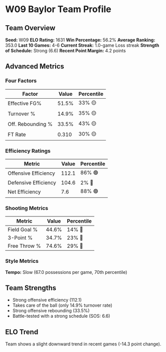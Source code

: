 # W09 Baylor Team Profile
## Team Overview
**Seed:** W09
**ELO Rating:** 1631
**Win Percentage:** 56.2%
**Average Ranking:** 353.0
**Last 10 Games:** 4-6
**Current Streak:** 1.0-game Loss streak
**Strength of Schedule:** Strong (6.6)
**Recent Point Margin:** 4.2 points

## Advanced Metrics
### Four Factors
| Factor | Value | Percentile |
|--------|-------|------------|
| Effective FG% | 51.5% | 33% 🟡 |
| Turnover % | 14.9% | 35% 🟡 |
| Off. Rebounding % | 33.5% | 43% 🟡 |
| FT Rate | 0.310 | 30% 🟡 |

### Efficiency Ratings
| Metric | Value | Percentile |
|--------|-------|------------|
| Offensive Efficiency | 112.1 | 86% 🟢 |
| Defensive Efficiency | 104.6 | 2% 🔴 |
| Net Efficiency | 7.6 | 88% 🟢 |

### Shooting Metrics
| Metric | Value | Percentile |
|--------|-------|------------|
| Field Goal % | 44.6% | 14% 🔴 |
| 3-Point % | 34.7% | 23% 🔴 |
| Free Throw % | 74.6% | 29% 🔴 |

### Style Metrics
**Tempo:** Slow (67.0 possessions per game, 70th percentile)

## Team Strengths
* Strong offensive efficiency (112.1)
* Takes care of the ball (only 14.9% turnover rate)
* Strong offensive rebounding (33.5%)
* Battle-tested with a strong schedule (SOS: 6.6)

## ELO Trend
Team shows a slight downward trend in recent games (-14.3 point change).

